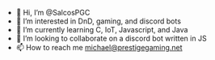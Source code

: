 - 👋 Hi, I’m @SalcosPGC
- 👀 I’m interested in DnD, gaming, and discord bots
- 🌱 I’m currently learning C, IoT, Javascript, and Java
- 💞️ I’m looking to collaborate on a discord bot written in JS
- 📫 How to reach me michael@prestigegaming.net

<!---
SalcosPGC/SalcosPGC is a ✨ special ✨ repository because its `README.md` (this file) appears on your GitHub profile.
You can click the Preview link to take a look at your changes.
--->
